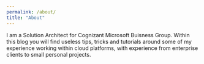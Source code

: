 ```yaml
---
permalink: /about/
title: "About"
---
```


I am a Solution Architect for Cognizant Microsoft Buisness Group. Within this blog you will find useless tips, tricks and tutorials around some of my experience working within cloud platforms, with experience from enterprise clients to small personal projects.
